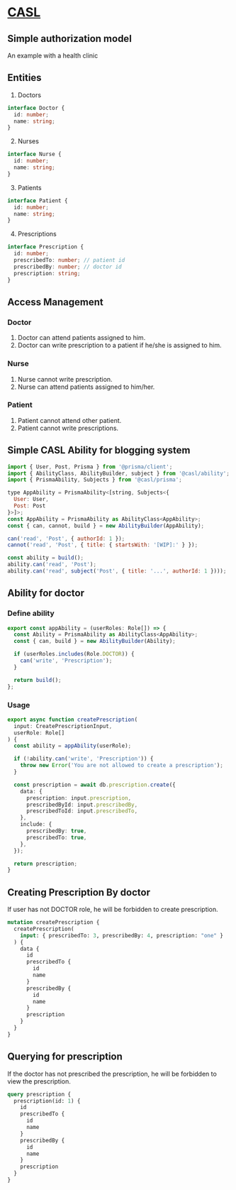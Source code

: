 # [CASL](https://casl.js.org/v5/en)

## Simple authorization model

An example with a health clinic

## Entities

1. Doctors

```ts
interface Doctor {
  id: number;
  name: string;
}
```

2. Nurses

```ts
interface Nurse {
  id: number;
  name: string;
}
```

3. Patients

```ts
interface Patient {
  id: number;
  name: string;
}
```

4. Prescriptions

```ts
interface Prescription {
  id: number;
  prescribedTo: number; // patient id
  prescribedBy: number; // doctor id
  prescription: string;
}
```

## Access Management

### Doctor

1. Doctor can attend patients assigned to him.
2. Doctor can write prescription to a patient if he/she is assigned to him.

### Nurse

1. Nurse cannot write prescription.
2. Nurse can attend patients assigned to him/her.

### Patient

1. Patient cannot attend other patient.
2. Patient cannot write prescriptions.

## Simple CASL Ability for blogging system

```js
import { User, Post, Prisma } from '@prisma/client';
import { AbilityClass, AbilityBuilder, subject } from '@casl/ability';
import { PrismaAbility, Subjects } from '@casl/prisma';

type AppAbility = PrismaAbility<[string, Subjects<{
  User: User,
  Post: Post
}>]>;
const AppAbility = PrismaAbility as AbilityClass<AppAbility>;
const { can, cannot, build } = new AbilityBuilder(AppAbility);

can('read', 'Post', { authorId: 1 });
cannot('read', 'Post', { title: { startsWith: '[WIP]:' } });

const ability = build();
ability.can('read', 'Post');
ability.can('read', subject('Post', { title: '...', authorId: 1 })));
```

## Ability for doctor

### Define ability

```ts
export const appAbility = (userRoles: Role[]) => {
  const Ability = PrismaAbility as AbilityClass<AppAbility>;
  const { can, build } = new AbilityBuilder(Ability);

  if (userRoles.includes(Role.DOCTOR)) {
    can('write', 'Prescription');
  }

  return build();
};
```

### Usage

```ts
export async function createPrescription(
  input: CreatePrescriptionInput,
  userRole: Role[]
) {
  const ability = appAbility(userRole);

  if (!ability.can('write', 'Prescription')) {
    throw new Error('You are not allowed to create a prescription');
  }

  const prescription = await db.prescription.create({
    data: {
      prescription: input.prescription,
      prescribedById: input.prescribedBy,
      prescribedToId: input.prescribedTo,
    },
    include: {
      prescribedBy: true,
      prescribedTo: true,
    },
  });

  return prescription;
}
```

## Creating Prescription By doctor

If user has not DOCTOR role, he will be forbidden to create prescription.

```graphql
mutation createPrescription {
  createPrescription(
    input: { prescribedTo: 3, prescribedBy: 4, prescription: "one" }
  ) {
    data {
      id
      prescribedTo {
        id
        name
      }
      prescribedBy {
        id
        name
      }
      prescription
    }
  }
}
```

## Querying for prescription

If the doctor has not prescribed the prescription, he will be forbidden to view the prescription.

```graphql
query prescription {
  prescription(id: 1) {
    id
    prescribedTo {
      id
      name
    }
    prescribedBy {
      id
      name
    }
    prescription
  }
}
```
